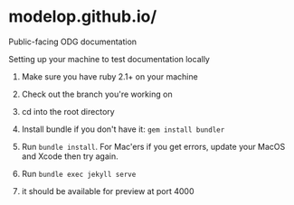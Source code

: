 # modelop.github.io/
Public-facing ODG documentation

Setting up your machine to test documentation locally

1. Make sure you have ruby 2.1+ on your machine

2. Check out the branch you're working on

3. cd into the root directory

4. Install bundle if you don't have it: `gem install bundler` 

5. Run `bundle install`.  For Mac'ers if you get errors, update your MacOS and Xcode then try again.

6. Run `bundle exec jekyll serve`

7. it should be available for preview at port 4000

